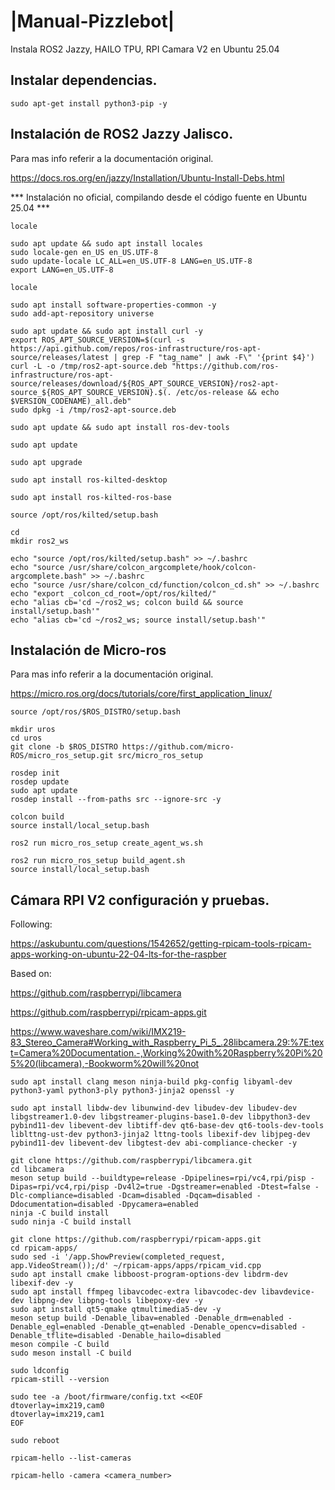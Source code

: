# |Manual-Pizzlebot|
Instala ROS2 Jazzy, HAILO TPU, RPI Camara V2 en Ubuntu 25.04

## Instalar dependencias.

```
sudo apt-get install python3-pip -y
```

## Instalación de ROS2 Jazzy Jalisco.

Para mas info referir a la documentación original.

https://docs.ros.org/en/jazzy/Installation/Ubuntu-Install-Debs.html

*** Instalación no oficial, compilando desde el código fuente en Ubuntu 25.04 ***

```
locale

sudo apt update && sudo apt install locales
sudo locale-gen en_US en_US.UTF-8
sudo update-locale LC_ALL=en_US.UTF-8 LANG=en_US.UTF-8
export LANG=en_US.UTF-8

locale
```

```
sudo apt install software-properties-common -y
sudo add-apt-repository universe
```

```
sudo apt update && sudo apt install curl -y
export ROS_APT_SOURCE_VERSION=$(curl -s https://api.github.com/repos/ros-infrastructure/ros-apt-source/releases/latest | grep -F "tag_name" | awk -F\" '{print $4}')
curl -L -o /tmp/ros2-apt-source.deb "https://github.com/ros-infrastructure/ros-apt-source/releases/download/${ROS_APT_SOURCE_VERSION}/ros2-apt-source_${ROS_APT_SOURCE_VERSION}.$(. /etc/os-release && echo $VERSION_CODENAME)_all.deb"
sudo dpkg -i /tmp/ros2-apt-source.deb
```

```
sudo apt update && sudo apt install ros-dev-tools
```

```
sudo apt update
```

```
sudo apt upgrade
```

```
sudo apt install ros-kilted-desktop
```

```
sudo apt install ros-kilted-ros-base
```

```
source /opt/ros/kilted/setup.bash
```

```
cd
mkdir ros2_ws
```


```
echo "source /opt/ros/kilted/setup.bash" >> ~/.bashrc
echo "source /usr/share/colcon_argcomplete/hook/colcon-argcomplete.bash" >> ~/.bashrc
echo "source /usr/share/colcon_cd/function/colcon_cd.sh" >> ~/.bashrc
echo "export _colcon_cd_root=/opt/ros/kilted/"
echo "alias cb='cd ~/ros2_ws; colcon build && source install/setup.bash'"
echo "alias cb='cd ~/ros2_ws; source install/setup.bash'"
```

## Instalación de Micro-ros

Para mas info referir a la documentación original.

https://micro.ros.org/docs/tutorials/core/first_application_linux/

```
source /opt/ros/$ROS_DISTRO/setup.bash
```

```
mkdir uros
cd uros
git clone -b $ROS_DISTRO https://github.com/micro-ROS/micro_ros_setup.git src/micro_ros_setup
```

```
rosdep init
rosdep update
sudo apt update
rosdep install --from-paths src --ignore-src -y
```

```
colcon build
source install/local_setup.bash
```

```
ros2 run micro_ros_setup create_agent_ws.sh
```

```
ros2 run micro_ros_setup build_agent.sh
source install/local_setup.bash
```

## Cámara RPI V2 configuración y pruebas.

Following:

https://askubuntu.com/questions/1542652/getting-rpicam-tools-rpicam-apps-working-on-ubuntu-22-04-lts-for-the-raspber

Based on:

https://github.com/raspberrypi/libcamera

https://github.com/raspberrypi/rpicam-apps.git

https://www.waveshare.com/wiki/IMX219-83_Stereo_Camera#Working_with_Raspberry_Pi_5_.28libcamera.29:%7E:text=Camera%20Documentation.-,Working%20with%20Raspberry%20Pi%205%20(libcamera),-Bookworm%20will%20not

```
sudo apt install clang meson ninja-build pkg-config libyaml-dev python3-yaml python3-ply python3-jinja2 openssl -y
```

```
sudo apt install libdw-dev libunwind-dev libudev-dev libudev-dev libgstreamer1.0-dev libgstreamer-plugins-base1.0-dev libpython3-dev pybind11-dev libevent-dev libtiff-dev qt6-base-dev qt6-tools-dev-tools liblttng-ust-dev python3-jinja2 lttng-tools libexif-dev libjpeg-dev pybind11-dev libevent-dev libgtest-dev abi-compliance-checker -y
```

```
git clone https://github.com/raspberrypi/libcamera.git
cd libcamera
meson setup build --buildtype=release -Dpipelines=rpi/vc4,rpi/pisp -Dipas=rpi/vc4,rpi/pisp -Dv4l2=true -Dgstreamer=enabled -Dtest=false -Dlc-compliance=disabled -Dcam=disabled -Dqcam=disabled -Ddocumentation=disabled -Dpycamera=enabled
ninja -C build install
sudo ninja -C build install
```

```
git clone https://github.com/raspberrypi/rpicam-apps.git
cd rpicam-apps/
sudo sed -i '/app.ShowPreview(completed_request, app.VideoStream());/d' ~/rpicam-apps/apps/rpicam_vid.cpp
sudo apt install cmake libboost-program-options-dev libdrm-dev libexif-dev -y
sudo apt install ffmpeg libavcodec-extra libavcodec-dev libavdevice-dev libpng-dev libpng-tools libepoxy-dev -y
sudo apt install qt5-qmake qtmultimedia5-dev -y
meson setup build -Denable_libav=enabled -Denable_drm=enabled -Denable_egl=enabled -Denable_qt=enabled -Denable_opencv=disabled -Denable_tflite=disabled -Denable_hailo=disabled
meson compile -C build
sudo meson install -C build
```

```
sudo ldconfig
rpicam-still --version
```

```
sudo tee -a /boot/firmware/config.txt <<EOF
dtoverlay=imx219,cam0
dtoverlay=imx219,cam1
EOF
```

```
sudo reboot
```

```
rpicam-hello --list-cameras
```

```
rpicam-hello -camera <camera_number>
```

```

```

